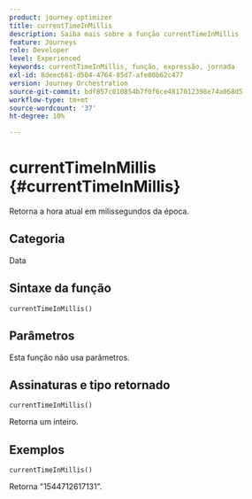 ```yaml
---
product: journey optimizer
title: currentTimeInMillis
description: Saiba mais sobre a função currentTimeInMillis
feature: Journeys
role: Developer
level: Experienced
keywords: currentTimeInMillis, função, expressão, jornada
exl-id: 8deec661-d504-4764-85d7-afe80b62c477
version: Journey Orchestration
source-git-commit: bdf857c010854b7f0f6ce4817012398e74a068d5
workflow-type: tm+mt
source-wordcount: '37'
ht-degree: 10%

---
```


# currentTimeInMillis {#currentTimeInMillis}

Retorna a hora atual em milissegundos da época.

## Categoria

Data

## Sintaxe da função

`currentTimeInMillis()`

## Parâmetros

Esta função não usa parâmetros.

## Assinaturas e tipo retornado

`currentTimeInMillis()`

Retorna um inteiro.

## Exemplos

`currentTimeInMillis()`

Retorna &quot;1544712617131&quot;.
